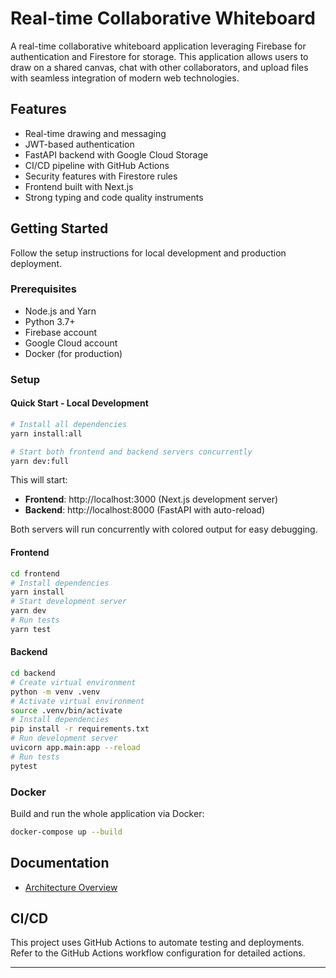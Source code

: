 # Real-time Collaborative Whiteboard

A real-time collaborative whiteboard application leveraging Firebase for authentication and Firestore for storage. This application allows users to draw on a shared canvas, chat with other collaborators, and upload files with seamless integration of modern web technologies.

## Features
- Real-time drawing and messaging
- JWT-based authentication
- FastAPI backend with Google Cloud Storage
- CI/CD pipeline with GitHub Actions
- Security features with Firestore rules
- Frontend built with Next.js
- Strong typing and code quality instruments

## Getting Started

Follow the setup instructions for local development and production deployment.

### Prerequisites
- Node.js and Yarn
- Python 3.7+
- Firebase account
- Google Cloud account
- Docker (for production)

### Setup

#### Quick Start - Local Development
```bash
# Install all dependencies
yarn install:all

# Start both frontend and backend servers concurrently
yarn dev:full
```

This will start:
- **Frontend**: http://localhost:3000 (Next.js development server)
- **Backend**: http://localhost:8000 (FastAPI with auto-reload)

Both servers will run concurrently with colored output for easy debugging.

#### Frontend
```bash
cd frontend
# Install dependencies
yarn install
# Start development server
yarn dev
# Run tests
yarn test
```

#### Backend
```bash
cd backend
# Create virtual environment
python -m venv .venv
# Activate virtual environment
source .venv/bin/activate
# Install dependencies
pip install -r requirements.txt
# Run development server
uvicorn app.main:app --reload
# Run tests
pytest
```

### Docker

Build and run the whole application via Docker:
```bash
docker-compose up --build
```

## Documentation

- [Architecture Overview](docs/architecture.md)

## CI/CD

This project uses GitHub Actions to automate testing and deployments. Refer to the GitHub Actions workflow configuration for detailed actions.

---

